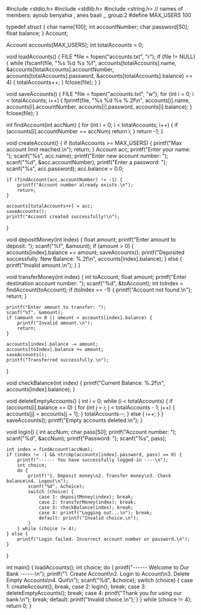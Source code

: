 #include <stdio.h>
#include <stdlib.h>
#include <string.h>
// names of members: ayoub benyahia , anes baali ,, group:2
#define MAX_USERS 100

typedef struct {
    char name[100];
    int accountNumber;
    char password[50];
    float balance;
} Account;

Account accounts[MAX_USERS];
int totalAccounts = 0;

void loadAccounts() {
    FILE *file = fopen("accounts.txt", "r");
    if (file != NULL) {
        while (fscanf(file, "%s %d %s %f", accounts[totalAccounts].name,
                      &accounts[totalAccounts].accountNumber,
                      accounts[totalAccounts].password,
                      &accounts[totalAccounts].balance) == 4) {
            totalAccounts++;
        }
        fclose(file);
    }
}

void saveAccounts() {
    FILE *file = fopen("accounts.txt", "w");
    for (int i = 0; i < totalAccounts; i++) {
        fprintf(file, "%s %d %s %.2f\n", accounts[i].name, accounts[i].accountNumber,
                accounts[i].password, accounts[i].balance);
    }
    fclose(file);
}

int findAccount(int accNum) {
    for (int i = 0; i < totalAccounts; i++) {
        if (accounts[i].accountNumber == accNum) return i;
    }
    return -1;
}

void createAccount() {
    if (totalAccounts >= MAX_USERS) {
        printf("Max account limit reached.\n");
        return;
    }
    Account acc;
    printf("Enter your name: ");
    scanf("%s", acc.name);
    printf("Enter new account number: ");
    scanf("%d", &acc.accountNumber);
    printf("Enter a password: ");
    scanf("%s", acc.password);
    acc.balance = 0.0;

    if (findAccount(acc.accountNumber) != -1) {
        printf("Account number already exists.\n");
        return;
    }

    accounts[totalAccounts++] = acc;
    saveAccounts();
    printf("Account created successfully!\n");
}

void depositMoney(int index) {
    float amount;
    printf("Enter amount to deposit: ");
    scanf("%f", &amount);
    if (amount > 0) {
        accounts[index].balance += amount;
        saveAccounts();
        printf("Deposited successfully. New Balance: %.2f\n", accounts[index].balance);
    } else {
        printf("Invalid amount.\n");
    }
}

void transferMoney(int index) {
    int toAccount;
    float amount;
    printf("Enter destination account number: ");
    scanf("%d", &toAccount);
    int toIndex = findAccount(toAccount);
    if (toIndex == -1) {
        printf("Account not found.\n");
        return;
    }

    printf("Enter amount to transfer: ");
    scanf("%f", &amount);
    if (amount <= 0 || amount > accounts[index].balance) {
        printf("Invalid amount.\n");
        return;
    }

    accounts[index].balance -= amount;
    accounts[toIndex].balance += amount;
    saveAccounts();
    printf("Transferred successfully.\n");
}

void checkBalance(int index) {
    printf("Current Balance: %.2f\n", accounts[index].balance);
}

void deleteEmptyAccounts() {
    int i = 0;
    while (i < totalAccounts) {
        if (accounts[i].balance == 0) {
            for (int j = i; j < totalAccounts - 1; j++) {
                accounts[j] = accounts[j + 1];
            }
            totalAccounts--;
        } else {
            i++;
        }
    }
    saveAccounts();
    printf("Empty accounts deleted.\n");
}

void login() {
    int accNum;
    char pass[50];
    printf("Account number: ");
    scanf("%d", &accNum);
    printf("Password: ");
    scanf("%s", pass);

    int index = findAccount(accNum);
    if (index != -1 && strcmp(accounts[index].password, pass) == 0) {
        printf("------ You have successfully logged-in ----\n");
        int choice;
        do {
            printf("1. Deposit money\n2. Transfer money\n3. Check balance\n4. Logout\n");
            scanf("%d", &choice);
            switch (choice) {
                case 1: depositMoney(index); break;
                case 2: transferMoney(index); break;
                case 3: checkBalance(index); break;
                case 4: printf("Logging out...\n"); break;
                default: printf("Invalid choice.\n");
            }
        } while (choice != 4);
    } else {
        printf("Login failed. Incorrect account number or password.\n");
    }
}

int main() {
    loadAccounts();
    int choice;
    do {
        printf("------ Welcome to Our Bank ------\n");
        printf("1. Create Account\n2. Login to Account\n3. Delete Empty Accounts\n4. Quit\n");
        scanf("%d", &choice);
        switch (choice) {
            case 1: createAccount(); break;
            case 2: login(); break;
            case 3: deleteEmptyAccounts(); break;
            case 4: printf("Thank you for using our bank.\n"); break;
            default: printf("Invalid choice.\n");
        }
    } while (choice != 4);
    return 0;
}
